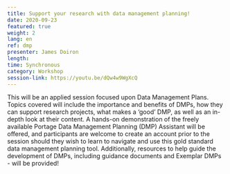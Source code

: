 ```yaml
---
title: Support your research with data management planning!
date: 2020-09-23
featured: true
weight: 2
lang: en
ref: dmp
presenter: James Doiron
length:
time: Synchronous
category: Workshop
session-link: https://youtu.be/dQw4w9WgXcQ
---
```


This will be an applied session focused upon Data Management Plans. Topics covered will include the importance and benefits of DMPs, how they can support research projects, what makes a ‘good’ DMP, as well as an in-depth look at their content. A hands-on demonstration of the freely available Portage Data Management Planning (DMP) Assistant will be offered, and participants are welcome to create an account prior to the session should they wish to learn to navigate and use this gold standard data management planning tool. Additionally, resources to help guide the development of DMPs, including guidance documents and Exemplar DMPs - will be provided!
